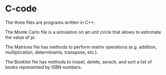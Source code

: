 # C-code

The three files are programs written in C++.

The Monte Carlo file is a simulation on an unit circle that allows to estinmate the value of pi.

The Matrices file has methods to perform matrix operations (e.g. addition, multiplication, determinants, transpose, etc.).

The Booklist file has methods to inseet, delete, serach, and sort a list of books represented by ISBN numbers.
